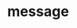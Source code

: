 ---
layout: layouts/post.njk
title: message
templateClass: tmpl-post
eleventyNavigation:
  key: message
  order: 5

---